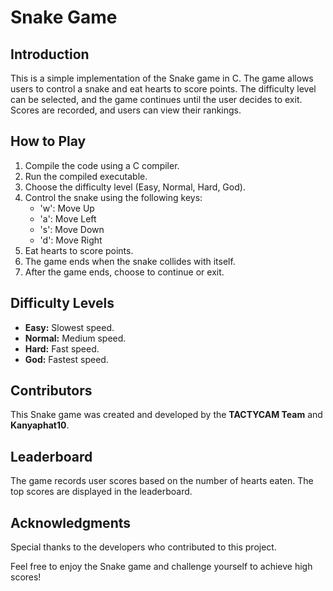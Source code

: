 # Snake Game

## Introduction
This is a simple implementation of the Snake game in C. The game allows users to control a snake and eat hearts to score points. The difficulty level can be selected, and the game continues until the user decides to exit. Scores are recorded, and users can view their rankings.

## How to Play
1. Compile the code using a C compiler.
2. Run the compiled executable.
3. Choose the difficulty level (Easy, Normal, Hard, God).
4. Control the snake using the following keys:
   - 'w': Move Up
   - 'a': Move Left
   - 's': Move Down
   - 'd': Move Right
5. Eat hearts to score points.
6. The game ends when the snake collides with itself.
7. After the game ends, choose to continue or exit.

## Difficulty Levels
- **Easy:** Slowest speed.
- **Normal:** Medium speed.
- **Hard:** Fast speed.
- **God:** Fastest speed.

## Contributors
This Snake game was created and developed by the **TACTYCAM Team** and **Kanyaphat10**.

## Leaderboard
The game records user scores based on the number of hearts eaten. The top scores are displayed in the leaderboard.

## Acknowledgments
Special thanks to the developers who contributed to this project.

Feel free to enjoy the Snake game and challenge yourself to achieve high scores!
